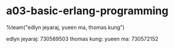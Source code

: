 # a03-basic-erlang-programming
%team("edlyn jeyaraj, yueen ma, thomas kung")

edlyn jeyaraj: 730569503
thomas kung:
yueen ma:   730572152
